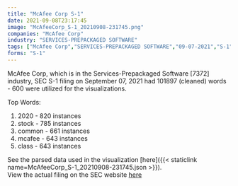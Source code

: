 ```yaml
---
title: "McAfee Corp S-1"
date: 2021-09-08T23:17:45
image: "McAfeeCorp_S-1_20210908-231745.png"
companies: "McAfee Corp"
industry: "SERVICES-PREPACKAGED SOFTWARE"
tags: ["McAfee Corp","SERVICES-PREPACKAGED SOFTWARE","09-07-2021","S-1"]
forms: "S-1"
---
```

McAfee Corp, which is in the Services-Prepackaged Software [7372] industry, SEC S-1 filing on September 07, 2021 had 101897 (cleaned) words - 600 were utilized for the visualizations.

Top Words:
1. 2020 - 820 instances
2. stock - 785 instances
3. common - 661 instances
4. mcafee - 643 instances
5. class - 643 instances


See the parsed data used in the visualization [here]({{< staticlink name=McAfeeCorp_S-1_20210908-231745.json >}}).  
View the actual filing on the SEC website [here](https://www.sec.gov/Archives/edgar/data/1783317/0001193125-21-266591.txt)
